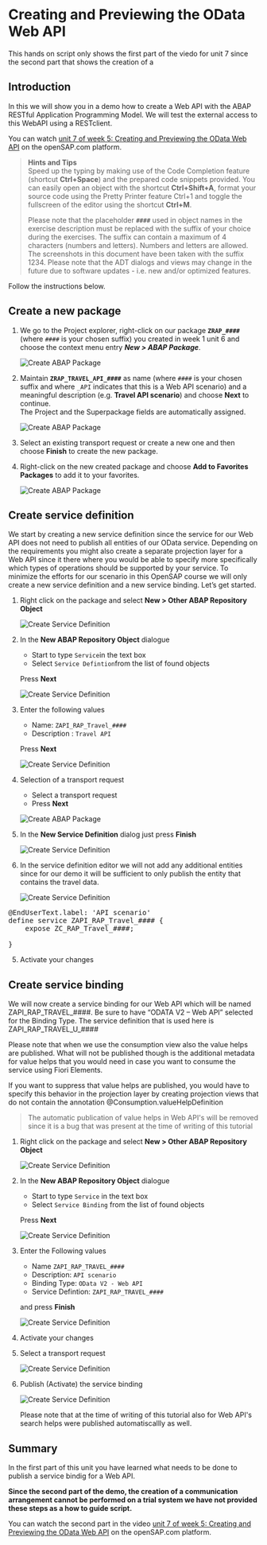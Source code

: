 # Creating and Previewing the OData Web API

This hands on script only shows the first part of the viedo for unit 7 since the second part that shows the creation of a 

## Introduction  

In this we will show you in a demo how to create a Web API with the ABAP RESTful Application Programming Model.
We will test the external access to this WebAPI using a RESTclient.

You can watch [unit 7 of week 5: Creating and Previewing the OData Web API](https://open.sap.com/courses/cp13/items/4BZVcodS1ChsBJFZCM427x) on the openSAP.com platform.
 
> **Hints and Tips**    
> Speed up the typing by making use of the Code Completion feature (shortcut **Ctrl+Space**) and the prepared code snippets provided. 
> You can easily open an object with the shortcut **Ctrl+Shift+A**, format your source code using the Pretty Printer feature Ctrl+1 and toggle the fullscreen of the editor using the shortcut **Ctrl+M**.   
>
> Please note that the placeholder **`####`** used in object names in the exercise description must be replaced with the suffix of your choice during the exercises. The suffix can contain a maximum of 4 characters (numbers and letters). Numbers and letters are allowed.  
> The screenshots in this document have been taken with the suffix 1234.
> Please note that the ADT dialogs and views may change in the future due to software updates - i.e. new and/or optimized features.

Follow the instructions below.  

## Create a new package

1. We go to the Project explorer, right-click on our package **`ZRAP_####`** (where `####` is your chosen suffix) you created in week 1 unit 6 and choose the context menu entry **_New > ABAP Package_**.  
   
    ![Create ABAP Package](images/w5u7_01_01.png)
  
2. Maintain **`ZRAP_TRAVEL_API_####`** as name (where `####` is your chosen suffix and where `_API` indicates that this is a Web API scenario) and a meaningful description (e.g. **Travel API scenario**) and choose **Next** to continue.  
The Project and the Superpackage fields are automatically assigned.
   

    ![Create ABAP Package](images/w5u7_01_02.png)
    
  
4. Select an existing transport request or create a new one and then choose **Finish** to create the new package.  
  
5. Right-click on the new created package and choose  **Add to Favorites Packages** to add it to your favorites.  
   

    ![Create ABAP Package](images/w5u7_01_03.png)

    

## Create service definition 

We start by creating a new service definition since the service for our Web API does not need to publish all entities of our OData service.
Depending on the requirements you might also create a separate projection layer for a Web API since it there where you would be able to specify more specifically which types of operations should be supported by your service.
To minimize the efforts for our scenario in this OpenSAP course we will only create a new service definition and a new service binding.
Let’s get started.

1. Right click on the package  and select **New > Other ABAP Repository Object**

   ![Create Service Definition](images/w5u7_04_01.png)

2. In the **New ABAP Repository Object** dialogue 
   - Start to type `Service`in the text box
   - Select `Service Defintion`from the list of found objects
   
   Press **Next**

   ![Create Service Definition](images/w5u7_04_02.png)

2. Enter the following values
   
   - Name: `ZAPI_RAP_Travel_####`
   - Description : `Travel API`
   
   Press **Next**
    
   ![Create Service Definition](images/w5u7_04_03.png)
 
3. Selection of a transport request

   - Select a transport request
   - Press **Next**
   
   ![Create ABAP Package](images/w5u7_04_04.png)

3. In the **New Service Definition** dialog just press **Finish**
   
   ![Create Service Definition](images/w5u7_04_05.png)

4. In the service definition editor we will not add any additional entities since for our demo it will be sufficient to only publish the entity that contains the travel data.

   ![Create Service Definition](images/w5u7_04_06.png)

<pre>
@EndUserText.label: 'API scenario'
define service ZAPI_RAP_Travel_#### {
    expose ZC_RAP_Travel_####; 
    
}
</pre>

5. Activate your changes

## Create service binding

We will now create a service binding for our Web API which will be named ZAPI_RAP_TRAVEL_####.
Be sure to have “ODATA V2 – Web API” selected for the Binding Type.
The service definition that is used here is
ZAPI_RAP_TRAVEL_U_####

Please note that when we use the consumption view also the value helps are published.
What will not be published though is the additional metadata for value helps that you would need in case you want to consume the service using Fiori Elements.

If you want to suppress that value helps are published, you would have to specify this behavior in the projection layer by creating projection views that do not contain the annotation 
@Consumption.valueHelpDefinition

> The automatic publication of value helps in Web API's will be removed since it is a bug that was present at the time of writing of this tutorial

1. Right click on the package  and select **New > Other ABAP Repository Object**

   ![Create Service Definition](images/w5u7_04_01.png)

2. In the **New ABAP Repository Object** dialogue 
   - Start to type `Service` in the text box
   - Select `Service Binding` from the list of found objects
   
   Press **Next**

   ![Create Service Definition](images/w5u7_05_02.png)

2. Enter the Following values
   - Name `ZAPI_RAP_TRAVEL_####`
   - Description: `API scenario`
   - Binding Type: `OData V2 - Web API`
   - Service Defintion: `ZAPI_RAP_TRAVEL_####`
   
   and press **Finish**    
   
   
    ![Create Service Definition](images/w5u7_05_03.png)

 3. Activate your changes  
 
 3. Select a transport request
 
    ![Create Service Definition](images/w5u7_05_04.png)

 
 4. Publish (Activate) the service binding
 
    ![Create Service Definition](images/w5u7_05_05.png)

    Please note that at the time of writing of this tutorial also for Web API's search helps were published automatiscallly as well.


## Summary

In the first part of this unit you have learned what needs to be done to publish a service bindig for a Web API.

**Since the second part of the demo, the creation of a communication arrangement cannot be performed on a trial system we have not provided these steps as a how to guide script.**

You can watch the second part in the video [unit 7 of week 5: Creating and Previewing the OData Web API](https://open.sap.com/courses/cp13/items/4BZVcodS1ChsBJFZCM427x) on the openSAP.com platform.



